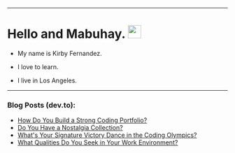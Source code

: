
<img src="https://komarev.com/ghpvc/?username=kirbygit&style=flat-square&color=blue" alt=""/>

---
<h1>
  Hello and Mabuhay.
  <img src="https://media.giphy.com/media/hvRJCLFzcasrR4ia7z/giphy.gif" width="30px"/>
</h1>

- My name is Kirby Fernandez.

- I love to learn.

- I live in Los Angeles.

---

### Blog Posts (dev.to):
<!-- BLOG-POST-LIST:START -->
- [How Do You Build a Strong Coding Portfolio?](https://dev.to/codenewbieteam/how-do-you-build-a-strong-coding-portfolio-2778)
- [Do You Have a Nostalgia Collection?](https://dev.to/codenewbieteam/do-you-have-a-nostalgia-collection-4490)
- [What&#39;s Your Signature Victory Dance in the Coding Olympics?](https://dev.to/codenewbieteam/whats-your-signature-victory-dance-in-the-coding-olympics-4i44)
- [What Qualities Do You Seek in Your Work Environment?](https://dev.to/codenewbieteam/what-qualities-do-you-seek-in-your-work-environment-52na)
<!-- BLOG-POST-LIST:END -->
